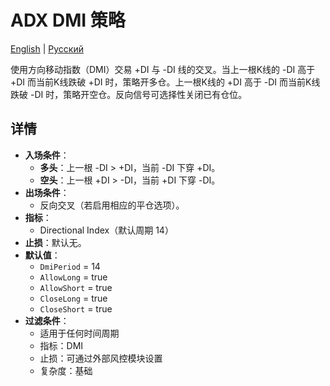 # ADX DMI 策略
[English](README.md) | [Русский](README_ru.md)

使用方向移动指数（DMI）交易 +DI 与 -DI 线的交叉。当上一根K线的 -DI 高于 +DI 而当前K线跌破 +DI 时，策略开多仓。上一根K线的 +DI 高于 -DI 而当前K线跌破 -DI 时，策略开空仓。反向信号可选择性关闭已有仓位。

## 详情

- **入场条件**：
  - **多头**：上一根 -DI > +DI，当前 -DI 下穿 +DI。
  - **空头**：上一根 +DI > -DI，当前 +DI 下穿 -DI。
- **出场条件**：
  - 反向交叉（若启用相应的平仓选项）。
- **指标**：
  - Directional Index（默认周期 14）
- **止损**：默认无。
- **默认值**：
  - `DmiPeriod` = 14
  - `AllowLong` = true
  - `AllowShort` = true
  - `CloseLong` = true
  - `CloseShort` = true
- **过滤条件**：
  - 适用于任何时间周期
  - 指标：DMI
  - 止损：可通过外部风控模块设置
  - 复杂度：基础
